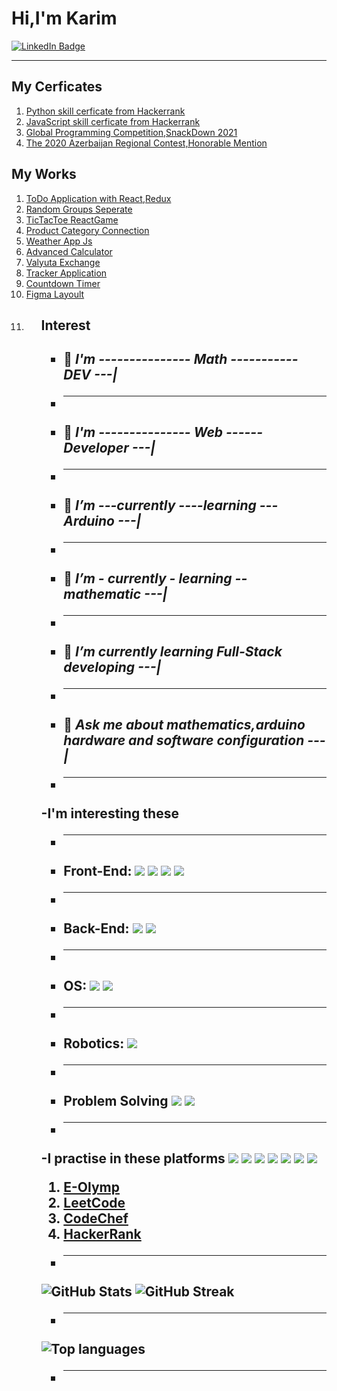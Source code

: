 <h1>Hi,I'm Karim</h1> <div id="badges">
  <a href="https://www.linkedin.com/in/shikhkarim-mammadov">
    <img src="https://img.shields.io/badge/LinkedIn-blue?style=for-the-badge&logo=linkedin&logoColor=white" alt="LinkedIn Badge"/>
  </a>
</div>
<hr>
<h2>My Cerficates</h2>
<ol>
  <li><a href="https://www.hackerrank.com/certificates/d1d4b4b40e0c">Python skill cerficate from Hackerrank</a></li>
  <li><a href="https://www.hackerrank.com/certificates/855c3e400598" >JavaScript skill cerficate from Hackerrank</a></li>
  <li><a href="https://drive.google.com/file/d/1oHm3w6kGVGOsm8ZnuO4neMDM2gdYRDri/view">Global Programming Competition,SnackDown 2021</a></li>
  <li><a href="https://drive.google.com/file/d/1AL1DGykg1JO1adURDfRo65v_yAhk6k9E/view?usp=sharing">The 2020 Azerbaijan Regional Contest,Honorable Mention</a></li>
</ol>

<h2>My Works </h2>
<ol>
  <li><a target="blank" href="https://memmedov-karim.github.io/ToDoAppWithReactRedux/">ToDo Application with React,Redux<a/></li>
  <li><a target="blank" href="https://memmedov-karim.github.io/EasyGroupSetup/">Random Groups Seperate<a/></li>
  <li><a target="blank" href="https://memmedov-karim.github.io/TicTacToe_withReact/">TicTacToe ReactGame<a/></li>
  <li><a target="blank" href="https://memmedov-karim.github.io/Category-Product-connection-API-/">Product Category Connection<a/></li>
  <li><a target="blank" href="https://memmedov-karim.github.io/WeatherApp/">Weather App Js<a/></li>
  <li><a target="blank" href="https://memmedov-karim.github.io/Advanced_Calculator/">Advanced Calculator<a/></li>
  <li><a target="blank" href="https://memmedov-karim.github.io/Valyuta-Application/">Valyuta Exchange<a/></li>
  <li><a target="blank" href="https://memmedov-karim.github.io/Tracker-Application/">Tracker Application<a/></li>
  <li><a target="blank" href="https://memmedov-karim.github.io/Count-Down-Timer/">Countdown Timer<a/></li>
  <li><a target="blank" href="https://memmedov-karim.github.io/figma_work/">Figma Layoult<a/><li/>
<ol/>
<h2>Interest<h2/> 

- 🌱 <i>I'm --------------- Math ----------- DEV ---|</i>
- <hr>                                                          
- 🌱 <i>I'm --------------- Web ------ Developer ---|</i>
- <hr>                                                         
- 🌱 <i>I’m ---currently ----learning ---Arduino ---|</i>
- <hr>                                                     
- 🌱 <i>I’m - currently - learning -- mathematic ---|</i>
- <hr>                                                       
- 🌱 <i>I’m currently learning Full-Stack developing ---|</i>
- <hr>                                                                                 
- 💬 <i>Ask me about mathematics,arduino hardware and software configuration ---|</i>
- <hr>
 -<strong>I'm interesting these</strong>       
 - <hr>
 - <strong>Front-End:</strong> <img src="https://img.shields.io/badge/-HTML-e34f26?logo=html5&logoColor=fff">    <img src="https://img.shields.io/badge/-CSS-1572B6?logo=css3&logoColor=fff">   <img src="https://img.shields.io/badge/-JAVASCRIPT-F7DF1E?logo=javascript&logoColor=red">   <img src="https://img.shields.io/badge/-REACT%20JS-61DAFB?logo=reactjs&logoColor=red">
 - <hr>
 - <strong>Back-End:</strong> <img src="https://img.shields.io/badge/-NODE%20JS-339933?logo=nodejs&logoColor=red">    <img src="https://img.shields.io/badge/-MONGODB-47A248?logo=mongodb&logoColor=red">
 - <hr>
 - <strong>OS:</strong> <img src="https://img.shields.io/badge/-KALI%20LINUX-557C94?logo=kalil%20inux&logoColor=red">  <img src="https://img.shields.io/badge/-Windows-0078D6logo=windows&logoColor=red">
 - <hr>
 - <strong>Robotics:</strong> <img src="https://img.shields.io/badge/-ARDUINO-00979D?logo=arduino&logoColor=red">
 - <hr>
 - <strong>Problem Solving</strong> <img src="https://img.shields.io/badge/-PYTHON-3776AB?logo=python&logoColor=yellow">    <img src="https://img.shields.io/badge/-C++-00599C?logo=c++&logoColor=red">       
 - <hr>                        
         

 -<strong>I practise in  these platforms</strong>
 <img src="https://img.shields.io/badge/-EOlymp-0078D6logo=eolymp&logoColor=red">  <img src="https://img.shields.io/badge/-CODECHEF-5B4638?logo=codechef&logoColor=red">  <img src="https://img.shields.io/badge/-CODEWARS-B1361E?logo=codewars&logoColor=red">  <img src="https://img.shields.io/badge/-LEETCODE-FFA116?logo=leetcode&logoColor=red">  <img src="https://img.shields.io/badge/-THE%20ALGORITHMS-00BCB4?logo=thealgorithms&logoColor=red">  <img src="https://img.shields.io/badge/-HackerEarth-00EA64?logo=hackerearth&logoColor=red">  <img src="https://img.shields.io/badge/-HackerRank-2C3454logo=hackerrank&logoColor=red">
 <ol>
 <li><a href="https://www.eolymp.com/az/users/sixkerim">E-Olymp</a></li>
 <li><a href="https://leetcode.com/Karimmammadov/">LeetCode</a></li>
 <li><a href="https://www.codechef.com/users/kerim_288">CodeChef</a></li>
 <li><a href="https://www.hackerrank.com/sixkerimmemmedo1">HackerRank</a></li>
 </ol>
 
- <hr>


![GitHub Stats](https://github-readme-stats.vercel.app/api?username=memmedov-karim&theme=radical)   ![GitHub Streak](http://github-readme-streak-stats.herokuapp.com?user=memmedov-karim&theme=radical&background=000000)
- <hr>

![Top languages](https://github-readme-stats.vercel.app/api/top-langs/?username=memmedov-karim&show_icons=true&theme=radical)
- <hr>







